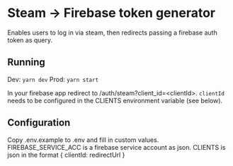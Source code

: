 # Steam -> Firebase token generator

Enables users to log in via steam, then redirects passing a firebase auth token as query.

## Running

Dev: ``yarn dev``
Prod: ``yarn start``

In your firebase app redirect to /auth/steam?client_id=\<clientId\>. ``clientId`` needs to be configured in the CLIENTS environment variable (see below).

## Configuration

Copy .env.example to .env and fill in custom values.
FIREBASE_SERVICE_ACC is a firebase service account as json.
CLIENTS is json in the format { clientId: redirectUrl }




